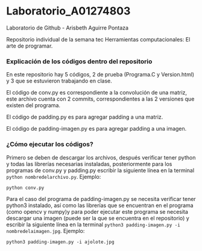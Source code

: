# Laboratorio_A01274803
Laboratorio de Github - Arisbeth Aguirre Pontaza

Repositorio individual de la semana tec Herramientas computacionales: El arte de programar.

### Explicación de los códigos dentro del repositorio
En este repositorio hay 5 códigos, 2 de prueba (Programa.C y Version.html) y 3 que se estuvieron trabajando en clase. 

El código de conv.py es correspondiente a la convolución de una matriz, este archivo cuenta con 2 commits, correspondientes a las 2 versiones que existen del programa.

El código de padding.py es para agregar padding a una matriz.

El código de padding-imagen.py es para agregar padding a una imagen.

### ¿Cómo ejecutar los códigos?

Primero se deben de descargar los archivos, después verificar tener python y todas las librerías necesarias instaladas, posteriormente para los programas de conv.py y padding.py escribir la siguiente línea en la terminal `python nombredelarchivo.py`. Ejemplo:

`python conv.py`

Para el caso del programa de padding-imagen.py se necesita verificar tener python3 instalado, así como las librerías que se encuentran en el programa (como opencv y numpy)y para poder ejecutar este programa se necesita descargar una imagen (puede ser la que se encuentra en el repositorio) y escribir la siguiente línea en la terminal `python3 padding-imagen.py -i nombredelaimagen.jpg`. Ejemplo:

`python3 padding-imagen.py -i ajolote.jpg`

